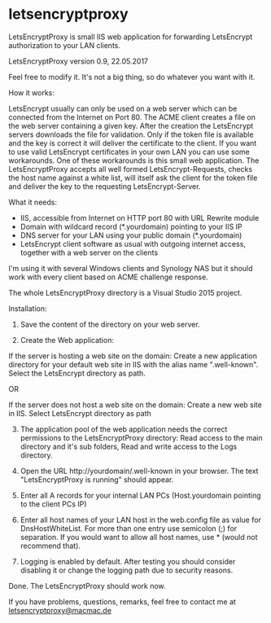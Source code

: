 # letsencryptproxy
LetsEncryptProxy is small IIS web application for forwarding LetsEncrypt authorization to your LAN clients.

LetsEncryptProxy version 0.9, 22.05.2017

Feel free to modify it. It's not a big thing, so do whatever you want with it.


How it works:

LetsEncrypt usually can only be used on a web server which can be connected from the Internet on Port 80.
The ACME client creates a file on the web server containing a given key. After the creation the LetsEncrypt servers downloads the file for validation. Only if the token file is available and the key is correct it will deliver the certificate to the client.
If you want to use valid LetsEncrypt certificates in your own LAN you can use some workarounds. One of these workarounds is this small web application.
The LetsEncryptProxy accepts all well formed LetsEncrypt-Requests, checks the host name against a white list, will itself ask the client for the token file and deliver the key to the requesting LetsEncrypt-Server.


What it needs: 

- IIS, accessible from Internet on HTTP port 80 with URL Rewrite module
- Domain with wildcard record (*.yourdomain) pointing to your IIS IP
- DNS server for your LAN using your public domain (*.yourdomain)
- LetsEncrypt client software as usual with outgoing internet access, together with a web server on the clients

I'm using it with several Windows clients and Synology NAS but it should work with every client based on ACME challenge response.

The whole LetsEncryptProxy directory is a Visual Studio 2015 project. 


Installation:

1. Save the content of the directory on your web server.

2. Create the Web application:

If the server is hosting a web site on the domain:
Create a new application directory for your default web site in IIS with the alias name ".well-known". Select the LetsEncrypt directory as path.

OR

If the server does not host a web site on the domain:
Create a new web site in IIS. Select LetsEncrypt directory as path


3. The application pool of the web application needs the correct permissions to the LetsEncryptProxy directory: Read access to the main directory and it's sub folders, Read and write access to the Logs directory.

4. Open the URL http://yourdomain/.well-known in your browser. The text "LetsEncryptProxy is running" should appear.

5. Enter all A records for your internal LAN PCs (Host.yourdomain pointing to the client PCs IP)

6. Enter all host names of your LAN host in the web.config file as value for DnsHostWhiteList. For more than one entry use semicolon (;) for separation. If you would want to allow all host names, use * (would not recommend that).

7. Logging is enabled by default. After testing you should consider disabling it or change the logging path due to security reasons.

Done. The LetsEncryptProxy should work now.

If you have problems, questions, remarks, feel free to contact me at letsencryptproxy@macmac.de
